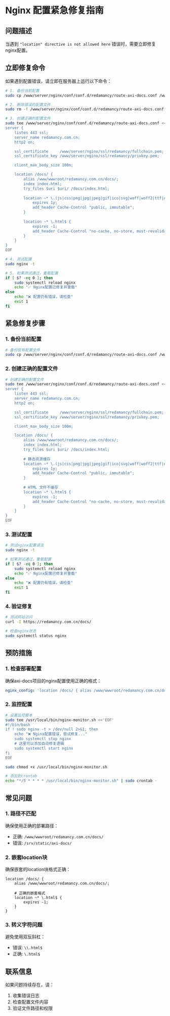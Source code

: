 # Nginx 配置紧急修复指南

## 问题描述

当遇到 `"location" directive is not allowed here` 错误时，需要立即修复nginx配置。

## 立即修复命令

如果遇到配置错误，请立即在服务器上运行以下命令：

```bash
# 1. 备份当前配置
sudo cp /www/server/nginx/conf/conf.d/redamancy/route-axi-docs.conf /www/server/nginx/conf/redamancy/route-axi-docs.conf.backup

# 2. 删除错误的配置文件
sudo rm -f /www/server/nginx/conf/conf.d/redamancy/route-axi-docs.conf

# 3. 创建正确的配置文件
sudo tee /www/server/nginx/conf/conf.d/redamancy/route-axi-docs.conf <<'EOF'
server {
    listen 443 ssl;
    server_name redamancy.com.cn;
    http2 on;

    ssl_certificate     /www/server/nginx/ssl/redamancy/fullchain.pem;
    ssl_certificate_key /www/server/nginx/ssl/redamancy/privkey.pem;

    client_max_body_size 100m;

    location /docs/ {
        alias /www/wwwroot/redamancy.com.cn/docs/;
        index index.html;
        try_files $uri $uri/ /docs/index.html;
        
        location ~* \.(js|css|png|jpg|jpeg|gif|ico|svg|woff|woff2|ttf|eot)$ {
            expires 1y;
            add_header Cache-Control "public, immutable";
        }
        
        location ~* \.html$ {
            expires -1;
            add_header Cache-Control "no-cache, no-store, must-revalidate";
        }
    }
}
EOF

# 4. 测试配置
sudo nginx -t

# 5. 如果测试通过，重载配置
if [ $? -eq 0 ]; then
    sudo systemctl reload nginx
    echo "✅ Nginx配置已修复并重载"
else
    echo "❌ 配置仍有错误，请检查"
    exit 1
fi
```

## 紧急修复步骤

### 1. 备份当前配置

```bash
# 备份现有配置文件
sudo cp /www/server/nginx/conf/conf.d/redamancy/route-axi-docs.conf /www/server/nginx/conf/conf.d/redamancy/route-axi-docs.conf.backup
```

### 2. 创建正确的配置文件

```bash
# 创建正确的配置文件
sudo tee /www/server/nginx/conf/conf.d/redamancy/route-axi-docs.conf <<'EOF'
server {
    listen 443 ssl;
    server_name redamancy.com.cn;
    http2 on;

    ssl_certificate     /www/server/nginx/ssl/redamancy/fullchain.pem;
    ssl_certificate_key /www/server/nginx/ssl/redamancy/privkey.pem;

    client_max_body_size 100m;

    location /docs/ {
        alias /www/wwwroot/redamancy.com.cn/docs/;
        index index.html;
        try_files $uri $uri/ /docs/index.html;
        
        # 静态资源缓存
        location ~* \.(js|css|png|jpg|jpeg|gif|ico|svg|woff|woff2|ttf|eot)$ {
            expires 1y;
            add_header Cache-Control "public, immutable";
        }
        
        # HTML 文件不缓存
        location ~* \.html$ {
            expires -1;
            add_header Cache-Control "no-cache, no-store, must-revalidate";
        }
    }
}
EOF
```

### 3. 测试配置

```bash
# 测试nginx配置语法
sudo nginx -t

# 如果测试通过，重载配置
if [ $? -eq 0 ]; then
    sudo systemctl reload nginx
    echo "✅ Nginx配置已修复并重载"
else
    echo "❌ 配置仍有错误，请检查"
    exit 1
fi
```

### 4. 验证修复

```bash
# 测试网站访问
curl -I https://redamancy.com.cn/docs/

# 检查nginx状态
sudo systemctl status nginx
```

## 预防措施

### 1. 检查部署配置

确保axi-docs项目的nginx配置使用正确的格式：

```yaml
nginx_config: 'location /docs/ { alias /www/wwwroot/redamancy.com.cn/docs/; index index.html; try_files $uri $uri/ /docs/index.html; location ~* \.(js|css|png|jpg|jpeg|gif|ico|svg|woff|woff2|ttf|eot)$ { expires 1y; add_header Cache-Control "public, immutable"; } location ~* \.html$ { expires -1; add_header Cache-Control "no-cache, no-store, must-revalidate"; } }'
```

### 2. 监控配置

```bash
# 设置监控脚本
sudo tee /usr/local/bin/nginx-monitor.sh <<'EOF'
#!/bin/bash
if ! sudo nginx -t > /dev/null 2>&1; then
    echo "❌ Nginx配置错误，尝试修复..."
    sudo systemctl stop nginx
    # 这里可以添加自动修复逻辑
    sudo systemctl start nginx
fi
EOF

sudo chmod +x /usr/local/bin/nginx-monitor.sh

# 添加到crontab
echo "*/5 * * * * /usr/local/bin/nginx-monitor.sh" | sudo crontab -
```

## 常见问题

### 1. 路径不匹配

确保使用正确的部署路径：
- 正确: `/www/wwwroot/redamancy.com.cn/docs/`
- 错误: `/srv/static/axi-docs/`

### 2. 嵌套location块

确保嵌套的location块格式正确：
```nginx
location /docs/ {
    alias /www/wwwroot/redamancy.com.cn/docs/;
    
    # 正确的嵌套格式
    location ~* \.html$ {
        expires -1;
    }
}
```

### 3. 转义字符问题

避免使用双反斜杠：
- 错误: `\\.html$`
- 正确: `\.html$`

## 联系信息

如果问题持续存在，请：
1. 收集错误日志
2. 检查配置文件内容
3. 验证文件路径和权限 